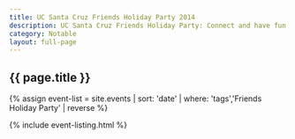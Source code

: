 ```yaml
---
title: UC Santa Cruz Friends Holiday Party 2014
description: UC Santa Cruz Friends Holiday Party: Connect and have fun with UC Santa Cruz
category: Notable
layout: full-page
---
```

<section id="main-content">
<div class="grid-container large">
<section class="heading">
<h2 class="underline">{{ page.title }}</h2>
</section>

<div class="events-card-list fade-out-siblings">
{% assign event-list = site.events | sort: 'date' | where: 'tags','Friends Holiday Party' | reverse %}

{% include event-listing.html %}